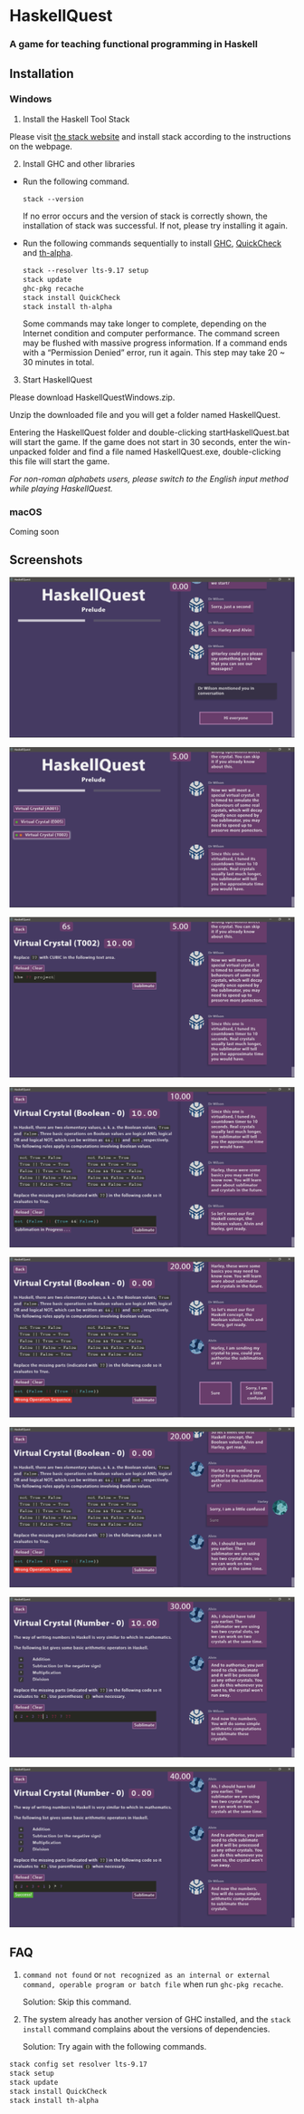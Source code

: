 # HaskellQuest

### A game for teaching functional programming in Haskell

## Installation

### Windows

1. Install the Haskell Tool Stack

Please visit [the stack website](https://docs.haskellstack.org/en/stable/install_and_upgrade/#windows) and install stack according to the instructions on the webpage.

2. Install GHC and other libraries

- Run the following command.

  ```
  stack --version
  ```

  If no error occurs and the version of stack is correctly shown, the installation of stack was successful. If not, please try installing it again.

- Run the following commands sequentially to install [GHC](https://www.haskell.org/ghc/), [QuickCheck](http://hackage.haskell.org/package/QuickCheck) and [th-alpha](http://hackage.haskell.org/package/th-alpha).

  ```
  stack --resolver lts-9.17 setup
  stack update
  ghc-pkg recache
  stack install QuickCheck
  stack install th-alpha
  ```

  Some commands may take longer to complete, depending on the Internet condition and computer performance. The command screen may be flushed with massive progress information. If a command ends with a “Permission Denied” error, run it again. This step may take 20 ~ 30 minutes in total.

3. Start HaskellQuest

Please download HaskellQuestWindows.zip.

Unzip the downloaded file and you will get a folder named HaskellQuest.

Entering the HaskellQuest folder and double-clicking startHaskellQuest.bat will start the game. If the game does not start in 30 seconds, enter the win-unpacked folder and find a file named HaskellQuest.exe, double-clicking this file will start the game.

_For non-roman alphabets users, please switch to the English input method while playing HaskellQuest._

### macOS

Coming soon

## Screenshots

![screenshot0](screenshots/HaskellQuestSC0.png)

![screenshot1](screenshots/HaskellQuestSC1.png)

![screenshot2](screenshots/HaskellQuestSC2.png)

![screenshot3](screenshots/HaskellQuestSC3.png)

![screenshot4](screenshots/HaskellQuestSC4.png)

![screenshot5](screenshots/HaskellQuestSC5.png)

![screenshot6](screenshots/HaskellQuestSC6.png)

![screenshot7](screenshots/HaskellQuestSC7.png)

## FAQ

1. `command not found` or `not recognized as an internal or external command, operable program or batch file` when run `ghc-pkg recache`.

   Solution: Skip this command.

2. The system already has another version of GHC installed, and the `stack install` command complains about the versions of dependencies.

   Solution: Try again with the following commands.

```
stack config set resolver lts-9.17
stack setup
stack update
stack install QuickCheck
stack install th-alpha
```
